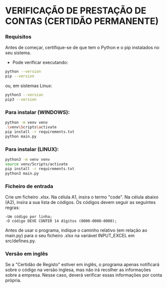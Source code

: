 # VERIFICAÇÃO DE PRESTAÇÃO DE CONTAS (CERTIDÃO PERMANENTE)

### Requisitos
Antes de começar, certifique-se de que tem o Python e o pip instalados no seu sistema.
- Pode verificar executando:

 ```bash
python --version
pip --version
```
ou, em sistemas Linux:

 ```bash
python3 --version
pip3 --version
```

### Para instalar (WINDOWS):

```bash
python -m venv venv
.\venv\Scripts\activate
pip install -r requirements.txt
python main.py
```

### Para instalar (LINUX):

```bash
python3 -m venv venv
source venv/Scripts/activate
pip install -r requirements.txt
python3 main.py
```

### Ficheiro de entrada
Crie um ficheiro .xlsx. Na célula A1, insira o termo "code". Na célula abaixo (A2), insira a sua lista de códigos.
Os códigos devem seguir as seguintes regras:

    -Um código por linha;
    -O código DEVE CONTER 14 dígitos (0000-0000-0000);

Antes de usar o programa, indique o caminho relativo (em relação ao main.py) para o seu ficheiro .xlsx na variável INPUT_EXCEL em src/defines.py.

### Versão em inglês
Se a "Certidão de Registo" estiver em inglês, o programa apenas notificará sobre o código na versão inglesa, mas não irá recolher as informações sobre a empresa.
Nesse caso, deverá verificar essas informações por conta própria.
